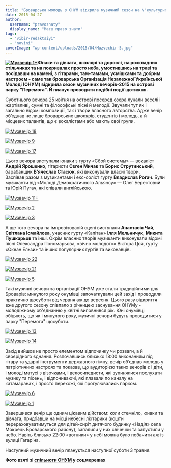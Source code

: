 ```yaml
---
title: "Броварська молодь з ОНУМ відкрила музичний сезон на \"культурному острові\" у парку"
date: 2015-04-27
author: 
  username: "pravoznaty"
  display_name: "Маєш право знати"
tags: 
  - "vibir-redaktsiyi"
  - "novini"
coverImage: "wp-content/uploads/2015/04/Muzvechir-5.jpg"
---
```


**[![Музвечір 1+](https://mpz.brovary.org/wp-content/uploads/2015/04/Muzvechir-1-.jpg)](https://mpz.brovary.org/wp-content/uploads/2015/04/Muzvechir-1-.jpg)Юнаки та дівчата, школярі та дорослі, на розкладних стільчиках та на покривалах просто неба, умостившись на траві та посідавши на камені, з гітарами, там-тамами, усмішками та добрим настроєм - саме так броварська Організація Незалежної Української Молоді (ОНУМ) відкрила сезон музичних вечорів-2015 на острові парку "Перемога". Й планує проводити подібні події щотижня.**

Суботнього вечора 25 квітня на острові посеред озера лунали веселі і жартівливі, сумні та філософські пісні й мелодії. Звучали тут як і загально відомі композиції, так і твори власного авторства. Адже вечір об’єднав не лише броварських школярів, студентів і молодь, а й місцевих талантів, що є вокалістами або мають свої групи.

[![Музвечір 18](https://mpz.brovary.org/wp-content/uploads/2015/04/Muzvechir-18.jpg)](https://mpz.brovary.org/wp-content/uploads/2015/04/Muzvechir-18.jpg)

[![Музвечір 9](https://mpz.brovary.org/wp-content/uploads/2015/04/Muzvechir-9.jpg)](https://mpz.brovary.org/wp-content/uploads/2015/04/Muzvechir-9.jpg)

[![Музвечір 17](https://mpz.brovary.org/wp-content/uploads/2015/04/Muzvechir-17.jpg)](https://mpz.brovary.org/wp-content/uploads/2015/04/Muzvechir-17.jpg)

Цього вечора виступали юнаки з гурту «Сбой системы» — вокаліст **Андрій Ярошенко**, гітаристи **Євген Мичак** та **Борис Струтинський**, барабанщик **В'ячеслав Стасюк**, які виконували власні твори. Заспівав разом з музикантами і екс-соліст гурту **Владислав Рогач**. Були музиканти від «Молоді Демократичного Альянсу» — Олег Берестовий та Юрій Пугач, які співали англійською.

[![Музвечір 11+](https://mpz.brovary.org/wp-content/uploads/2015/04/Muzvechir-11-.jpg)](https://mpz.brovary.org/wp-content/uploads/2015/04/Muzvechir-11-.jpg)

[![Музвечір 2](https://mpz.brovary.org/wp-content/uploads/2015/04/Muzvechir-2.jpg)](https://mpz.brovary.org/wp-content/uploads/2015/04/Muzvechir-2.jpg)

[![Музвечір 3](https://mpz.brovary.org/wp-content/uploads/2015/04/Muzvechir-3.jpg)](https://mpz.brovary.org/wp-content/uploads/2015/04/Muzvechir-3.jpg)

А ще того вечора на імпровізованій сцені виступали **Анастасія Чай**, **Світлана Ісмайлова**, учасник гурту «Капітан» **Ілля Мельничук**, **Микита Пушкарьов** та інші. Окрім власних творів музиканти виконували відомі пісні Олександра Пономарьова, «вічно молодого» Віктора Цоя, гурту «Океан Ельзи» та інших популярних гуртів та виконавців.

[![Музвечір 22](https://mpz.brovary.org/wp-content/uploads/2015/04/Muzvechir-22.jpg)](https://mpz.brovary.org/wp-content/uploads/2015/04/Muzvechir-22.jpg)

[![Музвечір 21](https://mpz.brovary.org/wp-content/uploads/2015/04/Muzvechir-21.jpg)](https://mpz.brovary.org/wp-content/uploads/2015/04/Muzvechir-21.jpg)

[![Музвечір 5](https://mpz.brovary.org/wp-content/uploads/2015/04/Muzvechir-5.jpg)](https://mpz.brovary.org/wp-content/uploads/2015/04/Muzvechir-5.jpg)

Такі музичні вечори за організації ОНУМ уже стали традиційними для Броварів: минулого року онумівці започаткували цей захід і проводили практично щосуботи від червня аж до вересня. Цього разу відкриття вже другого сезону співпало з річницею заснування ОНУМу - молодіжному об'єднанню у квітні виповнився рік. Юні онумівці обіцяють, що як і минулого року, музичні вечори будуть проводитися у парку "Перемога" щосуботи.

[![Музвечір 13](https://mpz.brovary.org/wp-content/uploads/2015/04/Muzvechir-13.jpg)](https://mpz.brovary.org/wp-content/uploads/2015/04/Muzvechir-13.jpg)

[![Музвечір 14](https://mpz.brovary.org/wp-content/uploads/2015/04/Muzvechir-14.jpg)](https://mpz.brovary.org/wp-content/uploads/2015/04/Muzvechir-14.jpg)

Захід вийшов не просто елементом відпочинку чи розваги, а й своєрідного єднання. Розпочавшись близько 18:00 виконанням під гітару та ударні інструменти державного гімну, вечір об’єднав молодь у патріотичних настроях та показав, що аудиторією таких вечорів є і діти, і молоді матусі з візочками, і велосипедисти, які зупинялися послухати музику та пісень, і відпочиваючі, які плавали по каналу на катамаранах, і просто перехожі, які прогулювались парком.

[![Музвечір 6](https://mpz.brovary.org/wp-content/uploads/2015/04/Muzvechir-6.jpg)](https://mpz.brovary.org/wp-content/uploads/2015/04/Muzvechir-6.jpg)

[![Музвечір 1](https://mpz.brovary.org/wp-content/uploads/2015/04/Muzvechir-1.jpg)](https://mpz.brovary.org/wp-content/uploads/2015/04/Muzvechir-1.jpg)

Завершився вечір ще одним цікавим дійством: коли стемніло, юнаки та дівчата, придбавши на місці небесні ліхтарики (кошти перераховуватимуться для дітей-сиріт дитячого будинку «Надія» села Мокрець Броварського району), запалили у них свічечки та запустили у небо. Навіть близько 22:00 «вогники» у небі можна було побачити аж із вулиці Гагаріна.

Наступний музичний вечір планується наступної суботи 3 травня.

**Фото взяті зі [спільноти ОНУМ](https://vk.com/onymua) у соцмережах**
